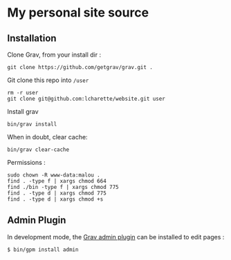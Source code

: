 # My personal site source

## Installation

Clone Grav, from your install dir :
```
git clone https://github.com/getgrav/grav.git .
```

Git clone this repo into `/user`
```
rm -r user
git clone git@github.com:lcharette/website.git user
```

Install grav
```
bin/grav install
```

When in doubt, clear cache:
```
bin/grav clear-cache
```

Permissions :
```
sudo chown -R www-data:malou .
find . -type f | xargs chmod 664
find ./bin -type f | xargs chmod 775
find . -type d | xargs chmod 775
find . -type d | xargs chmod +s
```

## Admin Plugin
In development mode, the [Grav admin plugin](https://github.com/getgrav/grav-plugin-admin) can be installed to edit pages :

```
$ bin/gpm install admin
```
